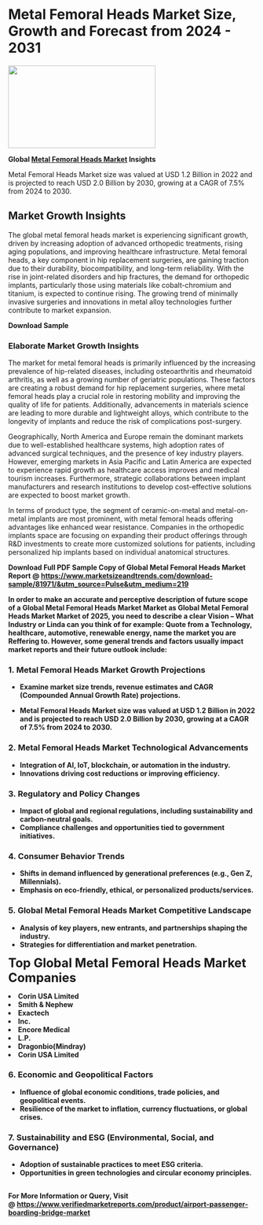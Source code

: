 <H1>Metal Femoral Heads Market Size, Growth and Forecast from 2024 - 2031</H1><img class="aligncenter size-medium wp-image-584254" src="https://thirdeyenews.in/wp-content/uploads/2024/09/Global-Market-Research-300x168.jpeg" alt="" width="300" height="168" /><p><strong>Global&nbsp;<a href="https://www.marketsizeandtrends.com/download-sample/81971/&amp;utm_source=Pulse&amp;utm_medium=219">Metal Femoral Heads Market</a> Insights</strong></p><p>Metal Femoral Heads Market size was valued at USD 1.2 Billion in 2022 and is projected to reach USD 2.0 Billion by 2030, growing at a CAGR of 7.5% from 2024 to 2030.</p><p><h2>Market Growth Insights</h2> <p>The global metal femoral heads market is experiencing significant growth, driven by increasing adoption of advanced orthopedic treatments, rising aging populations, and improving healthcare infrastructure. Metal femoral heads, a key component in hip replacement surgeries, are gaining traction due to their durability, biocompatibility, and long-term reliability. With the rise in joint-related disorders and hip fractures, the demand for orthopedic implants, particularly those using materials like cobalt-chromium and titanium, is expected to continue rising. The growing trend of minimally invasive surgeries and innovations in metal alloy technologies further contribute to market expansion.</p> <p><strong>Download Sample</strong></p> <h3>Elaborate Market Growth Insights</h3> <p>The market for metal femoral heads is primarily influenced by the increasing prevalence of hip-related diseases, including osteoarthritis and rheumatoid arthritis, as well as a growing number of geriatric populations. These factors are creating a robust demand for hip replacement surgeries, where metal femoral heads play a crucial role in restoring mobility and improving the quality of life for patients. Additionally, advancements in materials science are leading to more durable and lightweight alloys, which contribute to the longevity of implants and reduce the risk of complications post-surgery.</p> <p>Geographically, North America and Europe remain the dominant markets due to well-established healthcare systems, high adoption rates of advanced surgical techniques, and the presence of key industry players. However, emerging markets in Asia Pacific and Latin America are expected to experience rapid growth as healthcare access improves and medical tourism increases. Furthermore, strategic collaborations between implant manufacturers and research institutions to develop cost-effective solutions are expected to boost market growth.</p> <p>In terms of product type, the segment of ceramic-on-metal and metal-on-metal implants are most prominent, with metal femoral heads offering advantages like enhanced wear resistance. Companies in the orthopedic implants space are focusing on expanding their product offerings through R&D investments to create more customized solutions for patients, including personalized hip implants based on individual anatomical structures.</p> <p><strong></p><p><span class=""><strong>Download Full PDF Sample Copy of Global Metal Femoral Heads Market Report</strong> @ <a href="https://www.marketsizeandtrends.com/download-sample/81971/&amp;utm_source=Pulse&amp;utm_medium=219" target="_blank">https://www.marketsizeandtrends.com/download-sample/81971/&amp;utm_source=Pulse&amp;utm_medium=219</a></span></p><p>In order to make an accurate and perceptive description of future scope of a Global&nbsp;Metal Femoral Heads Market Market as Global&nbsp;Metal Femoral Heads Market Market of 2025, you need to describe a clear Vision &ndash; What Industry or Linda can you think of for example: Quote from a Technology, healthcare, automotive, renewable energy, name the market you are Reffering to. However, some general trends and factors usually impact market reports and their future outlook include:</p><h3>1.&nbsp;<strong>Metal Femoral Heads Market Growth Projections</strong></h3><ul><li>Examine market size trends, revenue estimates and CAGR (Compounded Annual Growth Rate) projections.</li><li><p>Metal Femoral Heads Market size was valued at USD 1.2 Billion in 2022 and is projected to reach USD 2.0 Billion by 2030, growing at a CAGR of 7.5% from 2024 to 2030.</p></li></ul><h3>2.&nbsp;<strong>Metal Femoral Heads Market Technological Advancements</strong></h3><ul><li>Integration of AI, IoT, blockchain, or automation in the industry.</li><li>Innovations driving cost reductions or improving efficiency.</li></ul><h3>3.&nbsp;<strong>Regulatory and Policy Changes</strong></h3><ul><li>Impact of global and regional regulations, including sustainability and carbon-neutral goals.</li><li>Compliance challenges and opportunities tied to government initiatives.</li></ul><h3>4.&nbsp;<strong>Consumer Behavior Trends</strong></h3><ul><li>Shifts in demand influenced by generational preferences (e.g., Gen Z, Millennials).</li><li>Emphasis on eco-friendly, ethical, or personalized products/services.</li></ul><h3>5.&nbsp;<strong>Global Metal Femoral Heads Market Competitive Landscape</strong></h3><ul><li>Analysis of key players, new entrants, and partnerships shaping the industry.</li><li>Strategies for differentiation and market penetration.</li></ul><p data-pm-slice="1 1 []"><span style="color: inherit; font-family: inherit; font-size: 25px;">Top Global Metal Femoral Heads Market Companies</span></p><div class="" data-test-id=""><p><li>Corin USA Limited</li><li> Smith & Nephew</li><li> Exactech</li><li>Inc.</li><li> Encore Medical</li><li> L.P.</li><li> Dragonbio(Mindray)</li><li> Corin USA Limited</li></p></div><h3>6.&nbsp;<strong>Economic and Geopolitical Factors</strong></h3><ul><li>Influence of global economic conditions, trade policies, and geopolitical events.</li><li>Resilience of the market to inflation, currency fluctuations, or global crises.</li></ul><h3>7.&nbsp;<strong>Sustainability and ESG (Environmental, Social, and Governance)</strong></h3><ul><li>Adoption of sustainable practices to meet ESG criteria.</li><li>Opportunities in green technologies and circular economy principles.</li></ul><h2><strong style="font-size: 14px;">For More Information or Query, Visit @&nbsp;</strong><a style="background-color: #ffffff; font-size: 14px;" href="https://www.marketsizeandtrends.com/report/metal-femoral-heads-market/" target="_blank">https://www.verifiedmarketreports.com/product/airport-passenger-boarding-bridge-market</a></h2>
